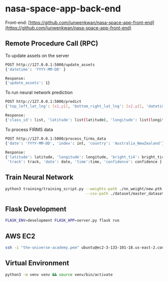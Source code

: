 # nasa-space-app-back-end
Front-end: [https://github.com/junwenkwan/nasa-space-app-front-end](https://github.com/junwenkwan/nasa-space-app-front-end)

## Remote Procedure Call (RPC)
To update assets on the server
```bash
POST http://127.0.0.1:5000/update_assets
{'datetime': 'YYYY-MM-DD' }

Response:
{'update_assets': 1}
```
To run neural network prediction
```bash
POST http://127.0.0.1:5000/predict
{'top_left_lat_lng': [x1,y1], 'bottom_right_lat_lng': [x2,y2], 'datetime': 'YYYY-MM-DD' }

Response:
{'class_id': list, 'latitude': list(latitude), 'longitude': list(longitude)}
```

To process FIRMS data
```bash
POST http://127.0.0.1:5000/process_firms_data
{'date': 'YYYY-MM-DD', 'index': int, 'country': 'Australia_NewZealand'}
 
Response:
{'latitude': latitude, 'longitude': longitude, 'bright_ti4': bright_ti4, \
 'track': track, 'date': date, 'time':time, 'confidence': confidence }
```

## Train Neural Network
```bash
python3 training/training_script.py --weights-path ./nn_weight/new.pth \
                                    --csv-path ./dataset/master_dataset.csv     
```                                

## Flask Development
```bash
FLASK_ENV=development FLASK_APP=server.py flask run
```

## AWS EC2
```bash
ssh -i "the-universe-academy.pem" ubuntu@ec2-3-133-101-18.us-east-2.compute.amazonaws.com
```

## Virtual Environment
```bash
python3 -m venv venv && source venv/bin/activate
```

